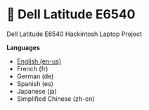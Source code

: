 #  :fox_face: Dell Latitude E6540<br>
Dell Latitude E6540 Hackintosh Laptop Project

**Languages**
* [English (en-us)](/README-en.md)
* French (fr)
* German (de)
* Spanish (es)
* Japanese (ja)
* Simplified Chinese (zh-cn)
